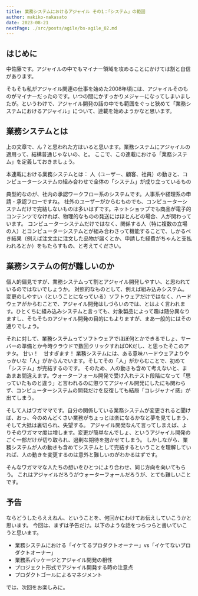 ```yaml
---
title: 業務システムにおけるアジャイル その1：「システム」の範囲
author: makiko-nakasato
date: 2023-08-21
nextPage: ./src/posts/agile/bs-agile_02.md
---
```


## はじめに
中佐藤です。アジャイルの中でもマイナー領域を攻めることにかけては割と自信があります。

そもそも私がアジャイル関連の仕事を始めた2008年頃には、アジャイルそのものがマイナーだったのです。いつの間にかすっかりメジャーになってしまいましたが。というわけで、アジャイル開発の話の中でも範囲をぐっと狭めて「業務システムにおけるアジャイル」について、連載を始めようかなと思います。

## 業務システムとは
上の文章で、ん？と思われた方はいると思います。業務システムにアジャイルの適用って、結構普通じゃないの、と。
ここで、この連載における「業務システム」を定義しておきましょう。

本連載における業務システムとは：
人（ユーザー、顧客、社員）の動きと、コンピューターシステムの組み合わせで全体の「システム」が成り立っているもの

典型的なのが、社内の承認ワークフロー系のシステムです。人事系や経理系の申請・承認フローですね。
社外のユーザーがからむものでも、コンピューターシステムだけで完結しないものは多いはずです。ネットショップでも商品が電子的コンテンツでなければ、物理的なものの発送にはほとんどの場合、人が関わっています。
コンピューターシステムだけではなく、関係する人（特に複数の立場の人）とコンピューターシステムとが組み合わさって機能することで、しかるべき結果（例えば注文主に注文した品物が届くとか、申請した経費がちゃんと支払われるとか）をもたらすもの、と考えてください。

## 業務システムの何が難しいのか
個人的偏見ですが、業務システムって割とアジャイル開発しやすい、と思われているのではないでしょうか。
対照的なものとして、例えば組み込みシステム。変更のしやすい（ということになっている）ソフトウェアだけではなく、ハードウェアがからむことで、アジャイル開発はしづらいのでは、とはよく言われます。ひとくちに組み込みシステムと言っても、対象製品によって趣は随分異なりますし、そもそものアジャイル開発の目的にもよりますが、まあ一般的にはその通りでしょう。

それに対して、業務システムってソフトウェアでほぼ何とかできるでしょ、サーバーの準備とか今時クラウドで数回クリックすればOKだし、と思ったそこのアナタ。
甘い！　甘すぎます！
業務システムには、ある意味ハードウェアよりやっかいな「人」がからんでいます。そしてその「人」がからむことで、初めて「システム」が完結するのです。
そのため、人の動きも含めて考えないと、まあまあ間違えます。ウォーターフォール開発で受け入れテスト段階になって「思っていたものと違う」と言われるのに懲りてアジャイル開発にしたにも関わらず、コンピューターシステムの開発だけを反復しても結局「コレジャナイ感」が出てしまう。

そして人はワガママです。自分の関係している業務システムが変更されると聞けば、おっ、今のめんどくさい業務がちょっとは楽になるかなと夢を見てしまう、そして大抵は裏切られ、失望する。
アジャイル開発なんて言ってしまえば、よりそのワガママ度は増します。変更が簡単なんでしょ、というアジャイル開発のごく一部だけが切り取られ、過剰な期待を抱かせてしまう。
しかしながら、業務システムが人の動きも含めてシステムとして完結するということを理解していれば、人の動きを変更するのは意外と難しいのがわかるはずです。

そんなワガママな人たちの想いをひとつにより合わせ、同じ方向を向いてもらう。
これはアジャイルだろうがウォーターフォールだろうが、とても難しいことです。

## 予告
ならどうしたらええねん、ということを、何回かにわけてお伝えしていこうかと思います。
今回は、まずは予告だけ。以下のような話をつらつらと書いていこうと思います。

- 業務システムにおける「イケてるプロダクトオーナー」vs「イケてないプロダクトオーナー」
- 業務系パッケージとアジャイル開発の相性
- プロジェクト形式でアジャイル開発する時の注意点
- プロダクトゴールによるマネジメント

では、次回をお楽しみに。
